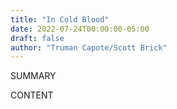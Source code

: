 ```yaml
---
title: "In Cold Blood"
date: 2022-07-24T00:00:00-05:00
draft: false
author: "Truman Capote/Scott Brick"
---
```


SUMMARY

<!--more-->

CONTENT